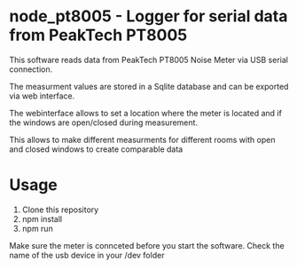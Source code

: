 # node_pt8005 - Logger for serial data from PeakTech PT8005

This software reads data from PeakTech PT8005 Noise Meter via USB serial connection.

The measurment values are stored in a Sqlite database and can be exported via web interface.

The webinterface allows to set a location where the meter is located and if the windows are open/closed during measurement.

This allows to make different measurments for different rooms with open and closed windows to create comparable data

# Usage

1. Clone this repository
2. npm install
3. npm run

Make sure the meter is connceted before you start the software.
Check the name of the usb device in your /dev folder
